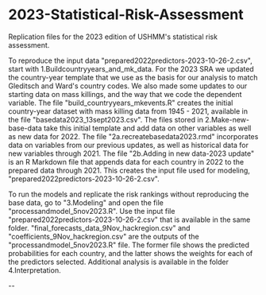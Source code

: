 # 2023-Statistical-Risk-Assessment
Replication files for the 2023 edition of USHMM's statistical risk assessment.

To reproduce the input data "prepared2022predictors-2023-10-26-2.csv", start with 1.Buildcountryyears_and_mk_data. For the 2023 SRA we updated the country-year template that we use as the basis for our analysis to match Gleditsch and Ward's country codes. We also made some updates to our starting data on mass killings, and the way that we code the dependent variable. The file "build_countryyears_mkevents.R" creates the initial country-year dataset with mass killing data from 1945 - 2021, available in the file "basedata2023_13sept2023.csv". The files stored in 2.Make-new-base-data take this initial template and add data on other variables as well as new data for 2022. The file "2a.recreatebasedata2023.rmd" incorporates data on variables from our previous updates, as well as historical data for new variables through 2021. The file "2b.Adding in new data-2023 update" is an R Markdown file that appends data for each country in 2022 to the prepared data through 2021. This creates the input file used for modeling, "prepared2022predictors-2023-10-26-2.csv". 

To run the models and replicate the risk rankings without reproducing the base data, go to "3.Modeling" and open the file "processandmodel_5nov2023.R". Use the input file "prepared2022predictors-2023-10-26-2.csv" that is available in the same folder. "final_forecasts_data_9Nov_hackregion.csv" and "coefficients_9Nov_hackregion.csv" are the outputs of the "processandmodel_5nov2023.R" file. The former file shows the predicted probabilities for each country, and the latter shows the weights for each of the predictors selected. Additional analysis is available in the folder 4.Interpretation.

--
